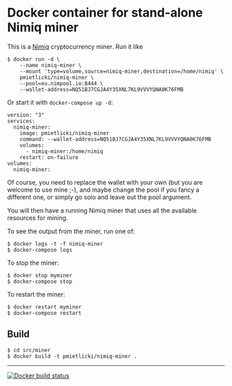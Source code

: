 # Docker container for stand-alone Nimiq miner

This is a [Nimiq](https://nimiq.com) cryptocurrency miner.  Run it like

    $ docker run -d \
        --name nimiq-miner \
        --mount 'type=volume,source=nimiq-miner,destination=/home/nimiq' \
        pmietlicki/nimiq-miner \
        --pool=eu.nimpool.io:8444 \
        --wallet-address=NQ51BJ7CGJA4Y35XNL7KL9VVVYQNA0K76FMB

Or start it with `docker-compose up -d`:

    version: "3"
    services:
      nimiq-miner:
        image: pmietlicki/nimiq-miner
        command: --wallet-address=NQ51BJ7CGJA4Y35XNL7KL9VVVYQNA0K76FMB
        volumes:
          - nimiq-miner:/home/nimiq
        restart: on-failure
    volumes:
      nimiq-miner:

Of course, you need to replace the wallet with your own (but you are welcome to use mine ;-), and maybe change the pool if you fancy a different one, or simply go solo and leave out the pool argument.

You will then have a running Nimiq miner that uses all the available resources for mining.

To see the output from the miner, run one of:

    $ docker logs -t -f nimiq-miner
    $ docker-compose logs

To stop the miner:

    $ docker stop myminer
    $ docker-compose stop

To restart the miner:

    $ docker restart myminer
    $ docker-compose restart

## Build

    $ cd src/miner
    $ docker build -t pmietlicki/nimiq-miner .

----

[![Docker build status](https://img.shields.io/docker/build/pmietlicki/nimiq-miner.svg)](https://hub.docker.com/r/pmietlicki/nimiq-miner/builds/)

